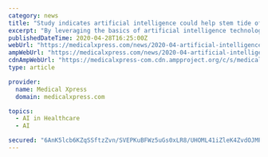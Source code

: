 ```yaml
---
category: news
title: "Study indicates artificial intelligence could help stem tide of school violence"
excerpt: "By leveraging the basics of artificial intelligence technology now used to predict risk for suicide or other mental health issues, researchers developed an AI system that analyzes linguistic patterns to predict a youth's risk for committing acts of school violence."
publishedDateTime: 2020-04-28T16:25:00Z
webUrl: "https://medicalxpress.com/news/2020-04-artificial-intelligence-stem-tide-school.html"
ampWebUrl: "https://medicalxpress.com/news/2020-04-artificial-intelligence-stem-tide-school.amp"
cdnAmpWebUrl: "https://medicalxpress-com.cdn.ampproject.org/c/s/medicalxpress.com/news/2020-04-artificial-intelligence-stem-tide-school.amp"
type: article

provider:
  name: Medical Xpress
  domain: medicalxpress.com

topics:
  - AI in Healthcare
  - AI

secured: "6AnK5lcb6KZqSSftzZvn/SVEPKuBFWz5uGs0xLR8/UHOML41iZleK4ZvdOJMP4JbR7T0s5CnZilElRnTyKt78+SWXgFFoanBtqnvO7IlCIuv12vCSq/J98mIecheeILZ/B2N1CpOTgo/4imsZrDHQKbDFQrG+fLffBMoCIRBW9cerE34MYY3D6X/2KOkDd2jjnUL4/jFB4BUfIhpJBMGLCnY+b4czpnalpm/viAE7ZleRH30PWPZOyPu+oB8q06JhJkzzXGSnq8l/qZOnPecPOooibLe1amUoynXlEVa1rAMzGS0N9O1sXcAseN2qGkg0gnd5/mhVM+Pqj1KqxQYgj0khfW2C5c+DzOUXtYg+4s9U0+a8UbgeZeFUpbO91YwMHR9r2rs8IrJL9hseAp0VUZnU51jy6PrLkKvfEN/Yk/kVONw+8w4D1M7ZBFDaqw2TUbFFd/N7zrcPpiNTCofHYYArZHDdo6GQ2d/a16sDiM=;ssUbHGb3kp6dycb3bzL5Fg=="
---
```


